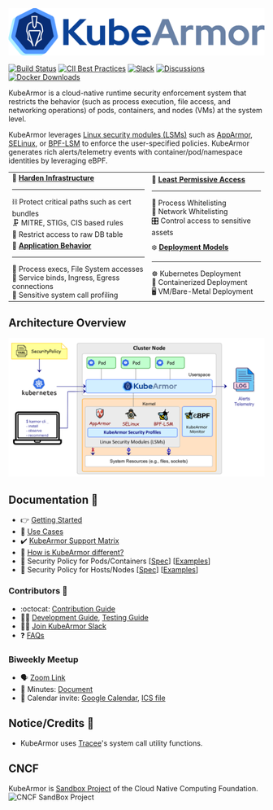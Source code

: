 ![KubeArmor Logo](.gitbook/assets/logo.png)

[![Build Status](https://github.com/kubearmor/KubeArmor/actions/workflows/ci-go.yml/badge.svg)](https://github.com/kubearmor/KubeArmor/actions/workflows/ci-go.yml/)
[![CII Best Practices](https://bestpractices.coreinfrastructure.org/projects/5401/badge)](https://bestpractices.coreinfrastructure.org/projects/5401)
[![Slack](https://img.shields.io/badge/Join%20Our%20Community-Slack-blue)](https://join.slack.com/t/kubearmor/shared_invite/zt-1ltmqdbc6-rSHw~LM6MesZZasmP2hAcA)
[![Discussions](https://img.shields.io/badge/Got%20Questions%3F-Chat-Violet)](https://github.com/kubearmor/KubeArmor/discussions)
[![Docker Downloads](https://img.shields.io/docker/pulls/kubearmor/kubearmor)](https://hub.docker.com/r/kubearmor/kubearmor)

KubeArmor is a cloud-native runtime security enforcement system that restricts the behavior \(such as process execution, file access, and networking operations\) of pods, containers, and nodes (VMs) at the system level.

KubeArmor leverages [Linux security modules \(LSMs\)](https://en.wikipedia.org/wiki/Linux_Security_Modules) such as [AppArmor](https://en.wikipedia.org/wiki/AppArmor), [SELinux](https://en.wikipedia.org/wiki/Security-Enhanced_Linux), or [BPF-LSM](https://docs.kernel.org/bpf/prog_lsm.html) to enforce the user-specified policies. KubeArmor generates rich alerts/telemetry events with container/pod/namespace identities by leveraging eBPF.

|  |   |
|:---|:---|
| :muscle: **[Harden Infrastructure](getting-started/hardening_guide.md)** <hr>:chains: Protect critical paths such as cert bundles <br>:clamp: MITRE, STIGs, CIS based rules <br>:left_luggage: Restrict access to raw DB table | :ring: **[Least Permissive Access](getting-started/least_permissive_access.md)** <hr>:traffic_light: Process Whitelisting <br>:traffic_light: Network Whitelisting <br>:control_knobs: Control access to sensitive assets |
| :telescope: **[Application Behavior](getting-started/workload_visibility.md)** <hr>:dna: Process execs, File System accesses <br>:compass: Service binds, Ingress, Egress connections <br>:microscope: Sensitive system call profiling | :snowflake: **[Deployment Models](getting-started/deployment_models.md)** <hr>:wheel_of_dharma: Kubernetes Deployment<br>:whale2: Containerized Deployment<br>:desktop_computer: VM/Bare-Metal Deployment |

## Architecture Overview

![KubeArmor High Level Design](.gitbook/assets/kubearmor_overview.png)

## Documentation :notebook:

* :point_right: [Getting Started](getting-started/deployment_guide.md)
* :dart: [Use Cases](getting-started/use-cases.md)
* :heavy_check_mark: [KubeArmor Support Matrix](getting-started/support_matrix.md)
* :medal_sports: [How is KubeArmor different?](getting-started/differentiation.md)
* :scroll: Security Policy for Pods/Containers [[Spec](getting-started/security_policy_specification.md)] [[Examples](getting-started/security_policy_examples.md)]
* :scroll: Security Policy for Hosts/Nodes [[Spec](getting-started/host_security_policy_specification.md)] [[Examples](getting-started/host_security_policy_examples.md)]

### Contributors :busts_in_silhouette:

* :octocat: [Contribution Guide](contribution/contribution_guide.md)
* :technologist: [Development Guide](contribution/development_guide.md), [Testing Guide](contribution/testing_guide.md)
* :raising_hand_woman: [Join KubeArmor Slack](https://join.slack.com/t/kubearmor/shared_invite/zt-1ltmqdbc6-rSHw~LM6MesZZasmP2hAcA)
* :question: [FAQs](getting-started/FAQ.md)

### Biweekly Meetup

- :speaking_head: [Zoom Link](http://zoom.kubearmor.io)
- :page_facing_up: Minutes: [Document](https://docs.google.com/document/d/1IqIIG9Vz-PYpbUwrH0u99KYEM1mtnYe6BHrson4NqEs/edit)
- :calendar: Calendar invite: [Google Calendar](http://www.google.com/calendar/event?action=TEMPLATE&dates=20220210T150000Z%2F20220210T153000Z&text=KubeArmor%20Community%20Call&location=&details=%3Ca%20href%3D%22https%3A%2F%2Fdocs.google.com%2Fdocument%2Fd%2F1IqIIG9Vz-PYpbUwrH0u99KYEM1mtnYe6BHrson4NqEs%2Fedit%22%3EMinutes%20of%20Meeting%3C%2Fa%3E%0A%0A%3Ca%20href%3D%22%20http%3A%2F%2Fzoom.kubearmor.io%22%3EZoom%20Link%3C%2Fa%3E&recur=RRULE:FREQ=WEEKLY;INTERVAL=2;BYDAY=TH&ctz=Asia/Calcutta), [ICS file](getting-started/resources/KubeArmorMeetup.ics)

## Notice/Credits :handshake:

- KubeArmor uses [Tracee](https://github.com/aquasecurity/tracee/)'s system call utility functions.

## CNCF

KubeArmor is [Sandbox Project](https://www.cncf.io/projects/kubearmor/) of the Cloud Native Computing Foundation.
![CNCF SandBox Project](.gitbook/assets/cncf-sandbox.png)
